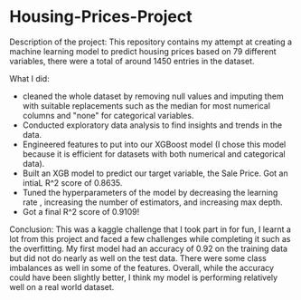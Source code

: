 # Housing-Prices-Project

Description of the project:
This repository contains my attempt at creating a machine learning model to predict housing prices based on 79 different variables, there were a total of around 1450 entries in the dataset.

What I did:
- cleaned the whole dataset by removing null values and imputing them with suitable replacements such as the median for most numerical columns and "none" for categorical variables.
- Conducted exploratory data analysis to find insights and trends in the data.
- Engineered features to put into our XGBoost model (I chose this model because it is efficient for datasets with both numerical and categorical data).
- Built an XGB model to predict our target variable, the Sale Price. Got an intiaL R^2 score of 0.8635.
- Tuned the hyperparameters of the model by decreasing the learning rate , increasing the number of estimators, and increasing max depth.
- Got a final R^2 score of 0.9109!

Conclusion:
This was a kaggle challenge that I took part in for fun, I learnt a lot from this project and faced a few challenges while completing it such as the overfitting. My first model had an accuracy of 0.92 on the training data but did not do nearly as well on the test data. There were some class imbalances as well in some of the features. Overall, while the accuracy could have been slightly better, I think my model is performing relatively well on a real world dataset. 
